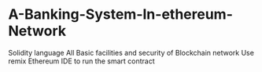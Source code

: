 # A-Banking-System-In-ethereum-Network
 Solidity language
 All Basic facilities and security of Blockchain network
 Use remix Ethereum IDE to run the smart contract
